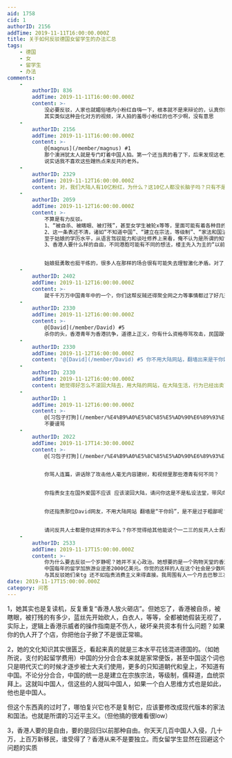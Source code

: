 ```yaml
---
aid: 1758
cid: 1
authorID: 2156
addTime: 2019-11-11T16:00:00.000Z
title: 关于如何反驳德国女留学生的办法汇总
tags:
    - 德国
    - 女
    - 留学生
    - 办法
comments:
    -
        authorID: 836
        addTime: 2019-11-11T16:00:00.000Z
        content: >-
            没必要反驳，人家也就媚俗墙内小粉红自嗨一下，根本就不是来辩论的，认真你就输了。。而且那些对面那些人也的真是铁憨憨，派一个跟她一边理论不就完了嘛，非要浪费一群人配合她表演。。。
            其实类似这种丑化对方的视频，洋人拍的羞辱小粉红的也不少啊，没有意思
    -
        authorID: 2156
        addTime: 2019-11-11T16:00:00.000Z
        content: >-
            @[magnus](/member/magnus) #1
            那个澳洲犹太人就是专门盯着中国人拍。第一个还当真的看了下，后来发现这老兄是英国极右翼党团的合伙人（大概），想想这个人大致也是个本质反华反中。
            说实话我不喜欢这些蹭热点来反共的老外。
    -
        authorID: 2329
        addTime: 2019-11-12T16:00:00.000Z
        content: 对，我们大陆人有10亿粉红，为什么？这10亿人都没长脑子吗？只有不是粉红的长了脑子？
    -
        authorID: 2059
        addTime: 2019-11-12T16:00:00.000Z
        content: >-
            不算是有力反驳。
            1、“被自杀、被瞎眼、被打残”，甚至女学生被轮x等等，里面可能有着各种目的的阴谋论，和大家都看得到的打砸抢烧，的确欠缺些说服力。而且破坏仇人的合法财产也是犯罪啊？哪里正常了嘛？
            2、这一条表述不清，诸如“不知道中国”、“建立在宗法，等级制”、“家法和国法”、“习近平主义”存在很多个人观点或是预设立场，每个问题都可以展开讨论。
            至于姑娘的学历水平，从语言驾驭能力和谈吐修养上来看，俺不认为是所谓的知识匮乏、三本水平，楼主为什么会这么想？又为什么说“花钱混进”德国呢？因为德国高等教育宽松的学费政策，大家身边一定都有去德国留学的朋友，应该知道自己努力的情况下，生活成本可以自给自足。
            3、香港人要什么样的自由，不同港胞可能有不同的想法，楼主先入为主的“以前那种”又是哪种？真普选也不是“以前那种”啊。至于“入侵”、“移民”这些词是不是不太合适，毕竟是中国固有领土，何况面对有限资源的竞争分配，内陆一线城市都面临着同样的问题。关于“独立”，这个其实就很暧昧了，他们说啥就是啥吧。


            姑娘挺勇敢也挺干练的，很多人在那样的场合很有可能失去理智激化矛盾。对了，政府不允许人民看porn，偷偷看就是了，也没人会因为看porn被抓吧，那个真的有点搞笑。
    -
        authorID: 2402
        addTime: 2019-11-12T16:00:00.000Z
        content: >-
            就千千万万中国青年中的一个，你们这帮反贼还得聚全网之力等事情都过了好几天了才出来集思广益一起反驳她一个，不觉得low么？视频里的那个时刻才是真正有意义有对比价值的，你看看德国街头那些香港畜生什么德行？一个天上一个地下，我看了都觉得丢人
    -
        authorID: 2330
        addTime: 2019-11-12T16:00:00.000Z
        content: >-
            @[David](/member/David) #5
            杀你的头，香港青年为香港抗争，道德上正义，你有什么资格辱骂攻击，民国跟台湾民主化多少运动是学生发起的，你是个什么垃圾？
    -
        authorID: 2330
        addTime: 2019-11-12T16:00:00.000Z
        content: '@[David](/member/David) #5 你不用大陆网站，翻墙出来是干你妈呢？'
    -
        authorID: 2330
        addTime: 2019-11-12T16:00:00.000Z
        content: 她觉得好怎么不滚回大陆去，用大陆的网站，在大陆生活，行为已经出卖了她，她只是在玩一种市侩的“爱国”游戏而已。
    -
        authorID: 1
        addTime: 2019-11-12T16:00:00.000Z
        content: >-
            @[习包子打狗](/member/%E4%B9%A0%E5%8C%85%E5%AD%90%E6%89%93%E7%8B%97) #7
            不要谩骂
    -
        authorID: 2022
        addTime: 2019-11-17T14:30:00.000Z
        content: >-
            @[习包子打狗](/member/%E4%B9%A0%E5%8C%85%E5%AD%90%E6%89%93%E7%8B%97) #6


            你骂人连篇，讲话除了攻击他人毫无内容建树，和视频里那些港青有何不同？


            你指责女主在国外爱国不应该 应该滚回大陆，请问你这是不是私设法堂，带风向用一言堂绑架海外华人的言行？


            你还指责那位David网友，不用大陆网站 翻墙是“干你妈”，是不是过于粗鄙呢？


            请问反共人士都是你这样的水平么？你不觉得给其他能说个一二三的反共人士丢脸么？我不认为政见不同就是不可调解的敌人，因为真正的挺工和反共人士之间可能只是同样的希望中国好，而只是方式途经的分歧而已，目标都是为了中国更好。而你这样的水平，放哪边都是垫底的。
    -
        authorID: 2533
        addTime: 2019-11-17T15:00:00.000Z
        content: >-
            你为什么要去反驳一个岁静呢？她并不关心政治。她想要的是一个购物天堂的香港，一个旅游胜地的香港，而不是一个骚乱的香港。不管这个骚乱是正义还是非正义。这些人不过是普罗大众中的一员。
            中国每年的留学加旅游业逆差2000亿美元。你觉的这样的人在这个社会是少数吗。中国消费主义大潮还没完全褪去，因为之前物质贫乏时期的享受压抑，很多人还处于反弹期。
            与其反驳她们亲tg 还不如指责消费主义来得直接。我周围有人一个月去巴黎三次，花的都是男友河父母的钱，这才是可耻地行为。
date: 2019-11-17T15:00:00.000Z
category: 问答
---
```


1，她其实也是复读机，反复重复“香港人放火砸店”。但她忘了，香港被自杀，被瞎眼，被打残的有多少，蓝丝先开始砍人，白衣人，等等，全都被她假装无视了，实际上，逻辑上香港示威者的操作指南是不伤人，破坏亲共资本有什么问题？如果你的仇人开了个店，你把他台子掀了不是很正常嘛。

2，她的文化知识其实很匮乏，看起来真的就是三本水平花钱混进德国的。（如她所说，支付的起留学费用）中国的分分合合本来就是家常便饭，甚至中国这个词也只是明代灭亡的时候才逐步被士大夫们使用，更多的只知道朝代和皇上，不知道有中国。不论分分合合，中国的统一总是建立在宗族宗法，等级制，儒释道，血统崇拜上。这就叫中国人，信这些的人就叫中国人，如果一个白人思维方式也是如此，他也是中国人。

但这个东西真的过时了，哪怕复兴它也不是复制它，应该要修改成现代版本的家法和国法。也就是所谓的习近平主义。（但他搞的很难看很low）

3，香港人要的是自由，要的是回归以前那种自由。你天天几百中国人入侵，几十万，上百万新移民，谁受得了？香港从来不是要独立。而女留学生显然在回避这个问题的实质
